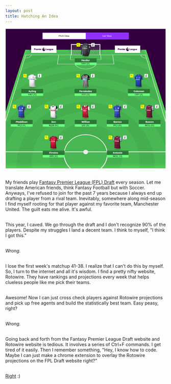 ```yaml
---
layout: post
title: Hatching An Idea
---
```

![](/images/fpld.PNG)<br><br>

My friends play [Fantasy Premier League (FPL) Draft](https://draft.premierleague.com/) every season. Let me translate American friends, think Fantasy Football but with Soccer. Anyways, I've refused to join for the past 7 years because I always end up drafting a player from a rival team. Inevitably, somewhere along mid-season I find myself rooting for that player against my favorite team, Manchester United. The guilt eats me alive. It's awful.<br><br>

This year, I caved. We go through the draft and I don't recognize 90% of the players. Despite my struggles I land a decent team. I think to myself, "I think I got this."<br><br>

*Wrong.*<br><br>

I lose the first week's matchup 41-38. I realize that I can't do this by myself. So, I turn to the internet and all it's wisdom. I find a pretty nifty website, Rotowire. They have rankings and projections every week that helps clueless people like me pick their teams.<br><br>

Awesome! Now I can just cross check players against Rotowire projections and pick up free agents and build the statistically best team. Easy peasy, right?<br><br>

*Wrong.*<br><br>

Going back and forth from the Fantasy Premier League Draft website and Rotowire website is tedious. It involves a series of Ctrl+F commands. I get tired of it easily. Then I remember something, "Hey, I know how to code. Maybe I can just make a chrome extension to overlay the Rotowire projections on the FPL Draft website right?"<br><br>

[Right](https://chrome.google.com/webstore/detail/fantastico/jjehgienoakeelhoegihepjpmdcoddeb?hl=en&authuser=0) :)<br><br>
